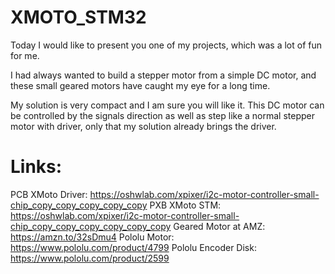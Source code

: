 # XMOTO_STM32

Today I would like to present you one of my projects, which was a lot of fun for me.

I had always wanted to build a stepper motor from a simple DC motor, and these small geared motors have caught my eye for a long time.

My solution is very compact and I am sure you will like it. This DC motor can be controlled by the signals direction as well as step like a normal stepper motor with driver, only that my solution already brings the driver.

# Links:
PCB XMoto Driver: https://oshwlab.com/xpixer/i2c-motor-controller-small-chip_copy_copy_copy_copy_copy
PXB XMoto STM: https://oshwlab.com/xpixer/i2c-motor-controller-small-chip_copy_copy_copy_copy_copy_copy
Geared Motor at AMZ: https://amzn.to/32sDmu4
Pololu Motor: https://www.pololu.com/product/4799
Pololu Encoder Disk: https://www.pololu.com/product/2599
